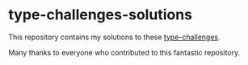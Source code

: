 # type-challenges-solutions

This repository contains my solutions to these [type-challenges](https://github.com/type-challenges/type-challenges).

Many thanks to everyone who contributed to this fantastic repository.
